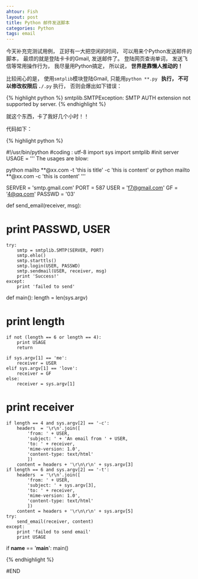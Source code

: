 ```yaml
---
ahtour: Fish
layout: post
title: Python 邮件发送脚本
categories: Python
tags: email
---
```

今天补充完测试用例， 正好有一大把空闲的时间， 可以用来个Python发送邮件的脚本， 最烦的就是登陆卡卡的Gmail, 发送邮件了。 登陆网页查询单词， 发送飞信等常用操作行为， 我尽量用Python搞定， 所以说， **世界是靠懒人推动的！**

<!--more-->
比较闹心的是， 使用<code>smtplib</code>模块登陆Gmail, 只能用<code>python **.py **</code> 执行， 不可以修改权限后 <code>./**.py</code> 执行， 否则会爆出如下错误：

{% highlight python %}
smtplib.SMTPException: SMTP AUTH extension not supported by server.
{% endhighlight %}

就这个东西，卡了我好几个小时！！

代码如下：

{% highlight python %}

#!/usr/bin/python
#coding : utf-8
import sys
import smtplib
#init server
USAGE = '''
The usages are blow:

python mailto **@xx.com -t 'this is title' -c 'this is content'
or
python mailto **@xx.com -c 'this is content'
'''

SERVER = 'smtp.gmail.com'
PORT = 587
USER = 'f7@gmail.com'
GF = '4@qq.com'
PASSWD = '03'

def send_email(receiver, msg):

   # print PASSWD, USER
    try:
        smtp = smtplib.SMTP(SERVER, PORT) 
        smtp.ehlo()
        smtp.starttls()
        smtp.login(USER, PASSWD)
        smtp.sendmail(USER, receiver, msg) 
        print 'Success!'
    except: 
        print 'failed to send'

def main():
    length = len(sys.argv)
#    print length
    if not (length == 6 or length == 4):
        print USAGE
        return 

    if sys.argv[1] == 'me':
        receiver = USER
    elif sys.argv[1] == 'love':
        receiver = GF
    else:
        receiver = sys.argv[1]

#    print receiver
    if length == 4 and sys.argv[2] == '-c':
        headers  = '\r\n'.join([
            'from: ' + USER,
            'subject: ' + 'An email from ' + USER,
            'to: ' + receiver,
            'mime-version: 1.0',
            'content-type: text/html'
            ])
        content = headers + '\r\n\r\n' + sys.argv[3] 
    if length == 6 and sys.argv[2] == '-t':
        headers  = '\r\n'.join([
            'from: ' + USER,
            'subject: ' + sys.argv[3],
            'to: ' + receiver,
            'mime-version: 1.0',
            'content-type: text/html'
            ])
        content = headers + '\r\n\r\n' + sys.argv[5] 
    try:
        send_email(receiver, content) 
    except:
        print 'failed to send email'
        print USAGE
if __name__ == '__main__':
    main()        

{% endhighlight %}


#END
